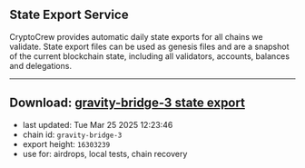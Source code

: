 ## State Export Service
CryptoCrew provides automatic daily state exports for all chains we validate. State export files can be used as genesis files and are a snapshot of the current blockchain state, including all validators, accounts, balances and delegations.

---
**Download: [gravity-bridge-3 state export](https://dl-eu2.ccvalidators.com/SERVICE/gravitybridge/gravity-bridge-3_export_16303239.json)**
---

- last updated: Tue Mar 25 2025 12:23:46
- chain id: `gravity-bridge-3`
- export height: `16303239`
- use for: airdrops, local tests, chain recovery
